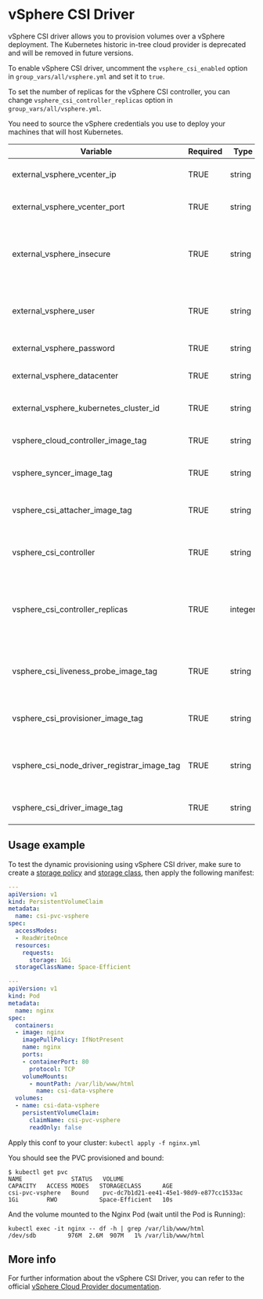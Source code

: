 # vSphere CSI Driver

vSphere CSI driver allows you to provision volumes over a vSphere deployment. The Kubernetes historic in-tree cloud provider is deprecated and will be removed in future versions.

To enable vSphere CSI driver, uncomment the `vsphere_csi_enabled` option in `group_vars/all/vsphere.yml` and set it to `true`.

To set the number of replicas for the vSphere CSI controller, you can change `vsphere_csi_controller_replicas` option in `group_vars/all/vsphere.yml`.

You need to source the vSphere credentials you use to deploy your machines that will host Kubernetes.

| Variable                                    | Required | Type    | Choices                    | Default                   | Comment                                                        |
|---------------------------------------------|----------|---------|----------------------------|---------------------------|----------------------------------------------------------------|
| external_vsphere_vcenter_ip                 | TRUE     | string  |                            |                           | IP/URL of the vCenter                                          |
| external_vsphere_vcenter_port               | TRUE     | string  |                            | "443"                     | Port of the vCenter API                                        |
| external_vsphere_insecure                   | TRUE     | string  | "true", "false"            | "true"                    | set to "true" if the host above uses a self-signed cert        |
| external_vsphere_user                       | TRUE     | string  |                            |                           | User name for vCenter with required privileges                 |
| external_vsphere_password                   | TRUE     | string  |                            |                           | Password for vCenter                                           |
| external_vsphere_datacenter                 | TRUE     | string  |                            |                           | Datacenter name to use                                         |
| external_vsphere_kubernetes_cluster_id      | TRUE     | string  |                            | "kubernetes-cluster-id"   | Kubernetes cluster ID to use                                   |
| vsphere_cloud_controller_image_tag          | TRUE     | string  |                            | "latest"                  | Kubernetes cluster ID to use                                   |
| vsphere_syncer_image_tag                    | TRUE     | string  |                            | "v1.0.2"                  | Syncer image tag to use                                        |
| vsphere_csi_attacher_image_tag              | TRUE     | string  |                            | "v1.1.1"                  | CSI attacher image tag to use                                  |
| vsphere_csi_controller                      | TRUE     | string  |                            | "v1.0.2"                  | CSI controller image tag to use                                |
| vsphere_csi_controller_replicas             | TRUE     | integer |                            | 1                         | Number of pods Kubernetes should deploy for the CSI controller |
| vsphere_csi_liveness_probe_image_tag        | TRUE     | string  |                            | "v1.1.0"                  | CSI liveness probe image tag to use                            |
| vsphere_csi_provisioner_image_tag           | TRUE     | string  |                            | "v1.2.2"                  | CSI provisioner image tag to use                               |
| vsphere_csi_node_driver_registrar_image_tag | TRUE     | string  |                            | "v1.1.0"                  | CSI node driver registrat image tag to use                     |
| vsphere_csi_driver_image_tag                | TRUE     | string  |                            | "v1.0.2"                  | CSI driver image tag to use                                    |

## Usage example

To test the dynamic provisioning using vSphere CSI driver, make sure to create a [storage policy](https://github.com/kubernetes/cloud-provider-vsphere/blob/master/docs/book/tutorials/kubernetes-on-vsphere-with-kubeadm.md#create-a-storage-policy) and [storage class](https://github.com/kubernetes/cloud-provider-vsphere/blob/master/docs/book/tutorials/kubernetes-on-vsphere-with-kubeadm.md#create-a-storageclass), then apply the following manifest:

```yml
---
apiVersion: v1
kind: PersistentVolumeClaim
metadata:
  name: csi-pvc-vsphere
spec:
  accessModes:
  - ReadWriteOnce
  resources:
    requests:
      storage: 1Gi
  storageClassName: Space-Efficient

---
apiVersion: v1
kind: Pod
metadata:
  name: nginx
spec:
  containers:
  - image: nginx
    imagePullPolicy: IfNotPresent
    name: nginx
    ports:
    - containerPort: 80
      protocol: TCP
    volumeMounts:
      - mountPath: /var/lib/www/html
        name: csi-data-vsphere
  volumes:
  - name: csi-data-vsphere
    persistentVolumeClaim:
      claimName: csi-pvc-vsphere
      readOnly: false
```

Apply this conf to your cluster: ```kubectl apply -f nginx.yml```

You should see the PVC provisioned and bound:

```ShellSession
$ kubectl get pvc
NAME              STATUS   VOLUME                                     CAPACITY   ACCESS MODES   STORAGECLASS      AGE
csi-pvc-vsphere   Bound    pvc-dc7b1d21-ee41-45e1-98d9-e877cc1533ac   1Gi        RWO            Space-Efficient   10s
```

And the volume mounted to the Nginx Pod (wait until the Pod is Running):

```ShellSession
kubectl exec -it nginx -- df -h | grep /var/lib/www/html
/dev/sdb         976M  2.6M  907M   1% /var/lib/www/html
```

## More info

For further information about the vSphere CSI Driver, you can refer to the official [vSphere Cloud Provider documentation](https://cloud-provider-vsphere.sigs.k8s.io/container_storage_interface.html).
